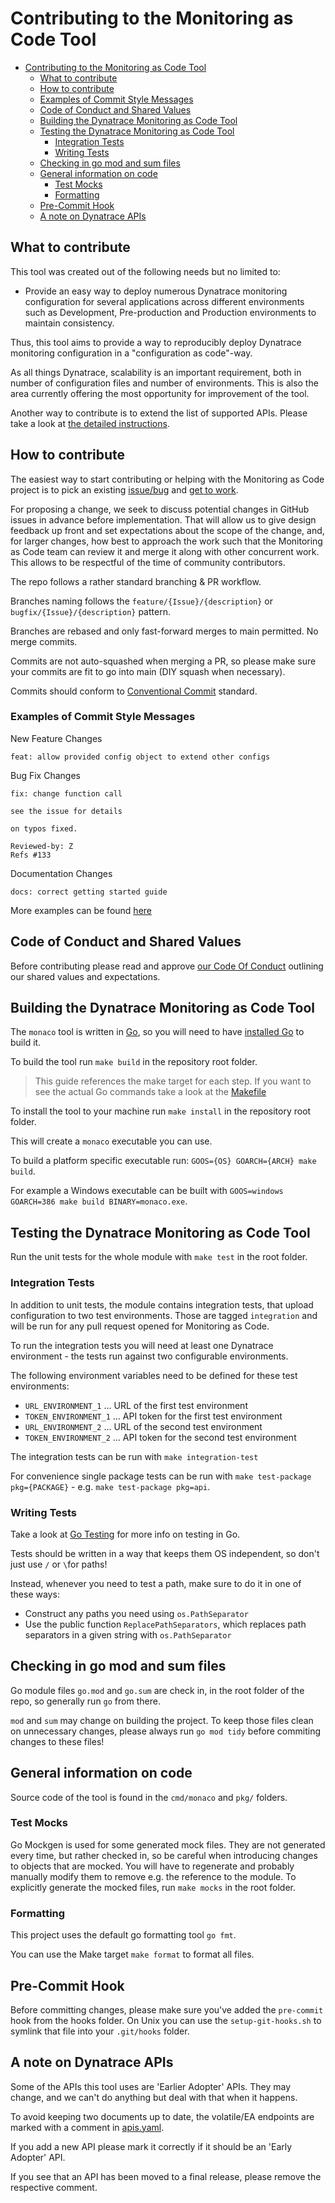 # Contributing to the Monitoring as Code Tool

- [Contributing to the Monitoring as Code Tool](#contributing-to-the-monitoring-as-code-tool)
  - [What to contribute](#what-to-contribute)
  - [How to contribute](#how-to-contribute)
  - [Examples of Commit Style Messages](#Examples-of-commit-style-messages)
  - [Code of Conduct and Shared Values](#code-of-conduct-and-shared-values)
  - [Building the Dynatrace Monitoring as Code Tool](#building-the-dynatrace-monitoring-as-code-tool)
  - [Testing the Dynatrace Monitoring as Code Tool](#testing-the-dynatrace-monitoring-as-code-tool)
    - [Integration Tests](#integration-tests)
    - [Writing Tests](#writing-tests)
  - [Checking in go mod and sum files](#checking-in-go-mod-and-sum-files)
  - [General information on code](#general-information-on-code)
    - [Test Mocks](#test-mocks)
    - [Formatting](#formatting)
  - [Pre-Commit Hook](#pre-commit-hook)
  - [A note on Dynatrace APIs](#a-note-on-dynatrace-apis)

## What to contribute

This tool was created out of the following needs but no limited to:

* Provide an easy way to deploy numerous Dynatrace monitoring configuration for several applications across different environments such as Development, Pre-production and Production environments to maintain consistency.

Thus, this tool aims to provide a way to reproducibly deploy Dynatrace monitoring configuration in a "configuration as code"-way.

As all things Dynatrace, scalability is an important requirement, both in number of configuration files and number of environments.
This is also the area currently offering the most opportunity for improvement of the tool.

Another way to contribute is to extend the list of supported APIs. Please take a look at 
[the detailed instructions](https://github.com/dynatrace-oss/dynatrace-monitoring-as-code/blob/main/docs/how-to-add-a-new-api.md).

## How to contribute

The easiest way to start contributing or helping with the Monitoring as Code project is to pick an existing [issue/bug](#https://github.com/dynatrace-oss/dynatrace-monitoring-as-code/issues) and [get to work](#building-the-Dynatrace-Monitoring-as-Code-Tool).

For proposing a change, we seek to discuss potential changes in GitHub issues in advance before implementation. That will allow us to give design feedback up front and set expectations about the scope of the change, and, for larger changes, how best to approach the work such that the Monitoring as Code team can review it and merge it along with other concurrent work. This allows to be respectful of the time of community contributors.

The repo follows a rather standard branching & PR workflow.

Branches naming follows the `feature/{Issue}/{description}` or `bugfix/{Issue}/{description}` pattern.

Branches are rebased and only fast-forward merges to main permitted. No merge commits.

Commits are not auto-squashed when merging a PR, so please make sure your commits are fit to go into main (DIY squash when necessary).

Commits should conform to  [Conventional Commit](https://www.conventionalcommits.org/) standard.

### Examples of Commit Style Messages

New Feature Changes
``` 
feat: allow provided config object to extend other configs
```

Bug Fix Changes
```
fix: change function call

see the issue for details

on typos fixed.

Reviewed-by: Z
Refs #133 
```

Documentation Changes
```
docs: correct getting started guide 
```

More examples can be found [here](https://www.conventionalcommits.org/en/v1.0.0/#examples)


## Code of Conduct and Shared Values

Before contributing please read and approve [our Code Of Conduct](https://github.com/dynatrace-oss/dynatrace-monitoring-as-code/blob/main/CODE_OF_CONDUCT.md) outlining our shared values and expectations. 

## Building the Dynatrace Monitoring as Code Tool

The `monaco` tool is written in [Go](https://golang.org/), so you will need to have [installed Go](https://golang.org/dl/) to build it.

To build the tool run `make build` in the repository root folder. 

> This guide references the make target for each step. If you want to see the actual Go commands take a look at the [Makefile](./Makefile)

To install the tool to your machine run `make install` in the repository root folder.

This will create a `monaco` executable you can use.

To build a platform specific executable run: `GOOS={OS} GOARCH={ARCH} make build`.

For example a Windows executable can be built with `GOOS=windows GOARCH=386 make build BINARY=monaco.exe`.

## Testing the Dynatrace Monitoring as Code Tool

Run the unit tests for the whole module with `make test` in the root folder.

### Integration Tests

In addition to unit tests, the module contains integration tests, that upload configuration to two test environments. Those are tagged `integration` and will be run for any pull request opened for Monitoring as Code.

To run the integration tests you will need at least one Dynatrace environment - the tests run against two configurable environments.

The following environment variables need to be defined for these test environments:
* `URL_ENVIRONMENT_1` ... URL of the first test environment
* `TOKEN_ENVIRONMENT_1` ... API token for the first test environment 
* `URL_ENVIRONMENT_2` ... URL of the second test environment
* `TOKEN_ENVIRONMENT_2` ... API token for the second test environment 

The integration tests can be run with `make integration-test`

For convenience single package tests can be run with `make test-package pkg={PACKAGE}` - e.g. `make test-package pkg=api`.

### Writing Tests

Take a look at [Go Testing](https://golang.org/pkg/testing/) for more info on testing in Go.

Tests should be written in a way that keeps them OS independent, so don't just use `/` or `\`for paths!

Instead, whenever you need to test a path, make sure to do it in one of these ways:

* Construct any paths you need using `os.PathSeparator`
* Use the public function `ReplacePathSeparators`, which replaces path separators in a given string with `os.PathSeparator`

## Checking in go mod and sum files

Go module files `go.mod` and `go.sum` are check in, in the root folder of the repo, so generally run `go` from there.

`mod` and `sum` may change on building the project. To keep those files clean on unnecessary changes, please always run `go mod tidy` before commiting changes to these files!

## General information on code

Source code of the tool is found in the `cmd/monaco` and `pkg/` folders.

### Test Mocks

Go Mockgen is used for some generated mock files. They are not generated every time, but rather checked in, so be careful
when introducing changes to objects that are mocked. You will have to regenerate and probably manually modify them to remove
e.g. the reference to the module.
​To explicitly generate the mocked files, run `make mocks` in the root folder.

### Formatting

This project uses the default go formatting tool `go fmt`.

You can use the Make target `make format` to format all files.

## Pre-Commit Hook

Before committing changes, please make sure you've added the `pre-commit` hook from the hooks folder.
On Unix you can use the `setup-git-hooks.sh` to symlink that file into your `.git/hooks` folder.

## A note on Dynatrace APIs

Some of the APIs this tool uses are 'Earlier Adopter' APIs. They may change, and we can't do anything but deal with that when it happens.

To avoid keeping two documents up to date, the volatile/EA endpoints are marked with a comment in [apis.yaml](apis.yaml).

If you add a new API please mark it correctly if it should be an 'Early  Adopter' API.

If you see that an API has been moved to a final release, please remove the respective comment.
